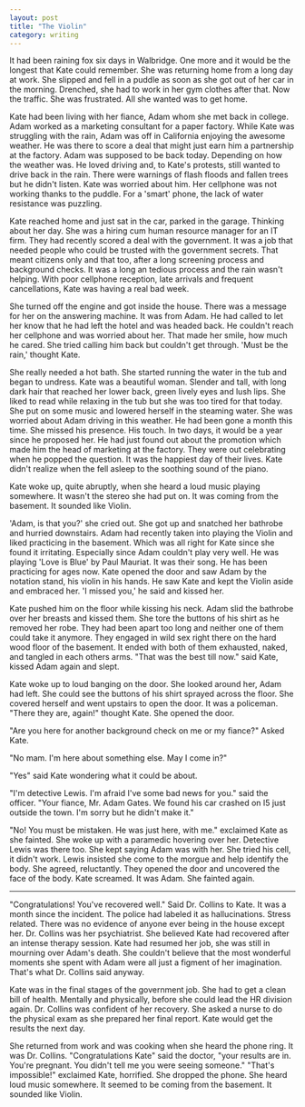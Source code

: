 ```yaml
---
layout: post
title: "The Violin"
category: writing
---
```


It had been raining fox six days in Walbridge. One more and it would be the longest that Kate could remember. She was returning home from a long day at work. She slipped and fell in a puddle as soon as she got out of her car in the morning. Drenched, she had to work in her gym clothes after that. Now the traffic. She was frustrated. All she wanted was to get home.

Kate had been living with her fiance, Adam whom she met back in college. Adam worked as a marketing consultant for a paper factory. While Kate was struggling with the rain, Adam was off in California enjoying the awesome weather. He was there to score a deal that might just earn him a partnership at the factory. Adam was supposed to be back today. Depending on how the weather was. He loved driving and, to Kate's protests, still wanted to drive back in the rain. There were warnings of flash floods and fallen trees but he didn't listen. Kate was worried about him. Her cellphone was not working thanks to the puddle. For a 'smart' phone, the lack of water resistance was puzzling.

Kate reached home and just sat in the car, parked in the garage. Thinking about her day. She was a hiring cum human resource manager for an IT firm. They had recently scored a deal with the government. It was a job that needed people who could be trusted with the government secrets. That meant citizens only and that too, after a long screening process and background checks. It was a long an tedious process and the rain wasn't helping. With poor cellphone reception, late arrivals and frequent cancellations, Kate was having a real bad week.

She turned off the engine and got inside the house. There was a message for her on the answering machine. It was from Adam. He had called to let her know that he had left the hotel and was headed back. He couldn't reach her cellphone and was worried about her. That made her smile, how much he cared. She tried calling him back but couldn't get through. 'Must be the rain,' thought Kate.

She really needed a hot bath. She started running the water in the tub and began to undress. Kate was a beautiful woman. Slender and tall, with long dark hair that reached her lower back, green lively eyes and lush lips. She liked to read while relaxing in the tub but she was too tired for that today. She put on some music and lowered herself in the steaming water. She was worried about Adam driving in this weather. He had been gone a month this time. She missed his presence. His touch. In two days, it would be a year since he proposed her. He had just found out about the promotion which made him the head of marketing at the factory. They were out celebrating when he popped the question. It was the happiest day of their lives. Kate didn't realize when the fell asleep to the soothing sound of the piano.

Kate woke up, quite abruptly, when she heard a loud music playing somewhere. It wasn't the stereo she had put on. It was coming from the basement. It sounded like Violin.

'Adam, is that you?' she cried out. She got up and snatched her bathrobe and hurried downstairs. Adam had recently taken into playing the Violin and liked practicing in the basement. Which was all right for Kate since she found it irritating. Especially since Adam couldn't play very well. He was playing 'Love is Blue' by Paul Mauriat. It was their song. He has been practicing for ages now. Kate opened the door and saw Adam by the notation stand, his violin in his hands. He saw Kate and kept the Violin aside and embraced her. 'I missed you,' he said and kissed her.

Kate pushed him on the floor while kissing his neck. Adam slid the bathrobe over her breasts and kissed them. She tore the buttons of his shirt as he removed her robe. They had been apart too long and neither one of them could take it anymore. They engaged in wild sex right there on the hard wood floor of the basement. It ended with both of them exhausted, naked, and tangled in each others arms. "That was the best till now." said Kate, kissed Adam again and slept.

Kate woke up to loud banging on the door. She looked around her, Adam had left. She could see the buttons of his shirt sprayed across the floor. She covered herself and went upstairs to open the door. It was a policeman. "There they are, again!" thought Kate. She opened the door.

"Are you here for another background check on me or my fiance?" Asked Kate.

"No mam. I'm here about something else. May I come in?"

"Yes" said Kate wondering what it could be about.

"I'm detective Lewis. I'm afraid I've some bad news for you." said the officer. "Your fiance, Mr. Adam Gates. We found his car crashed on I5 just outside the town. I'm sorry but he didn't make it."

"No! You must be mistaken. He was just here, with me." exclaimed Kate as she fainted. She woke up with a paramedic hovering over her. Detective Lewis was there too. She kept saying Adam was with her. She tried his cell, it didn't work. Lewis insisted she come to the morgue and help identify the body. She agreed, reluctantly. They opened the door and uncovered the face of the body. Kate screamed. It was Adam. She fainted again.

***

"Congratulations! You've recovered well." Said Dr. Collins to Kate. It was a month since the incident. The police had labeled it as hallucinations. Stress related. There was no evidence of anyone ever being in the house except her. Dr. Collins was her psychiatrist. She believed Kate had recovered after an intense therapy session. Kate had resumed her job, she was still in mourning over Adam's death. She couldn't believe that the most wonderful moments she spent with Adam were all just a figment of her imagination. That's what Dr. Collins said anyway.

Kate was in the final stages of the government job. She had to get a clean bill of health. Mentally and physically, before she could lead the HR division again. Dr. Collins was confident of her recovery. She asked a nurse to do the physical exam as she prepared her final report. Kate would get the results the next day.

She returned from work and was cooking when she heard the phone ring. It was Dr. Collins. "Congratulations Kate" said the doctor, "your results are in. You're pregnant. You didn't tell me you were seeing someone." "That's impossible!" exclaimed Kate, horrified. She dropped the phone. She heard loud music somewhere. It seemed to be coming from the basement. It sounded like Violin.
